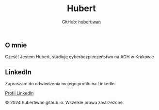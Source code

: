 <header>
     <h1>Hubert</h1>
     <p>GitHub: <a href="https://github.com/hubertiwan" target="_blank">hubertiwan</a></p>
 </header>

 <section>
     <h2>O mnie</h2>
     <p>Cześć! Jestem Hubert, studiuję cyberbezpieczeństwo na AGH w Krakowie</p>
 </section>

 <section>
     <h2>LinkedIn</h2>
     <p>Zapraszam do odwiedzenia mojego profilu na LinkedIn:</p>
     <p><a href="[https://www.linkedin.com/in/twojalinkdoin](https://www.linkedin.com/in/hubert-iwanowski-727106218/)" target="_blank">Profil LinkedIn</a></p>
 </section>

 <footer>
     &copy; 2024 hubertiwan.github.io. Wszelkie prawa zastrzeżone.
 </footer>

